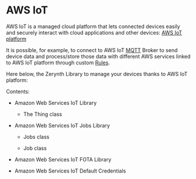 # AWS IoT

AWS IoT is a managed cloud platform that lets connected devices easily and securely interact with cloud applications and other devices: [AWS IoT platform](https://aws.amazon.com/iot-platform/)

It is possible, for example, to connect to AWS IoT [MQTT](http://mqtt.org/) Broker to send device data and process/store those data with different AWS services linked to AWS IoT platform through custom [Rules](http://docs.aws.amazon.com/iot/latest/developerguide/iot-rules.html).

Here below, the Zerynth Library to manage your devices thanks to AWS IoT platform:

Contents:


* Amazon Web Services IoT Library


    * The Thing class


* Amazon Web Services IoT Jobs Library


    * Jobs class


    * Job class


* Amazon Web Services IoT FOTA Library


* Amazon Web Services IoT Default Credentials
